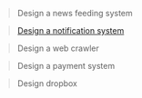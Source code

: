 > Design a news feeding system

> [Design a notification system](notification-system.md)

> Design a web crawler

> Design a payment system

> Design dropbox